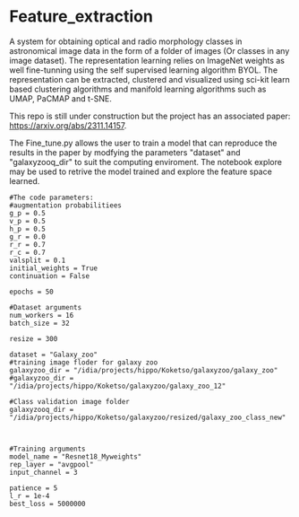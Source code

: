 # Feature_extraction
A system for obtaining optical and radio morphology classes in astronomical image data in the form of a folder of images (Or classes in any image dataset). The representation learning relies on ImageNet weights as well fine-tunning using the self supervised learning algorithm BYOL. The representation can be extracted, clustered and visualized using sci-kit learn based clustering algorithms and manifold learning algorithms such as UMAP, PaCMAP and t-SNE.

This repo is still under construction but the project has an associated paper: https://arxiv.org/abs/2311.14157.

The Fine_tune.py allows the user to train a model that can reproduce the results in the paper by modfying the parameters "dataset" and "galaxyzooq_dir" to suit the computing enviroment. The notebook explore may be used to retrive the model trained and explore the feature space learned.

    #The code parameters:
    #augmentation probabilitiees
    g_p = 0.5
    v_p = 0.5
    h_p = 0.5
    g_r = 0.0
    r_r = 0.7
    r_c = 0.7
    valsplit = 0.1
    initial_weights = True
    continuation = False

    epochs = 50

    #Dataset arguments
    num_workers = 16
    batch_size = 32

    resize = 300
    
    dataset = "Galaxy_zoo"
    #training image floder for galaxy zoo
    galaxyzoo_dir = "/idia/projects/hippo/Koketso/galaxyzoo/galaxy_zoo"
    #galaxyzoo_dir = "/idia/projects/hippo/Koketso/galaxyzoo/galaxy_zoo_12"

    #Class validation image folder
    galaxyzooq_dir = "/idia/projects/hippo/Koketso/galaxyzoo/resized/galaxy_zoo_class_new"



    #Training arguments
    model_name = "Resnet18_Myweights"
    rep_layer = "avgpool"
    input_channel = 3
    
    patience = 5
    l_r = 1e-4
    best_loss = 5000000


